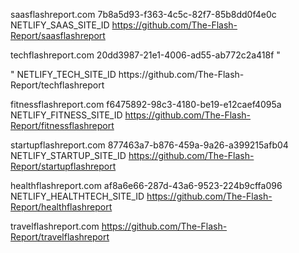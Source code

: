 saasflashreport.com	7b8a5d93-f363-4c5c-82f7-85b8dd0f4e0c	<script defer data-domain="saasflashreport.com" src="https://plausible.io/js/script.outbound-links.js"></script>	NETLIFY_SAAS_SITE_ID		https://github.com/The-Flash-Report/saasflashreport				

techflashreport.com	20dd3987-21e1-4006-ad55-ab772c2a418f	"
<script defer data-domain=""techflashreport.com"" src=""https://plausible.io/js/script.outbound-links.js""></script>"	NETLIFY_TECH_SITE_ID		https://github.com/The-Flash-Report/techflashreport				

fitnessflashreport.com	f6475892-98c3-4180-be19-e12caef4095a	<script defer data-domain="fitnessflashreport.com" src="https://plausible.io/js/script.outbound-links.js"></script>	NETLIFY_FITNESS_SITE_ID		https://github.com/The-Flash-Report/fitnessflashreport		

		
startupflashreport.com	877463a7-b876-459a-9a26-a399215afb04	<script defer data-domain="startupflashreport.com" src="https://plausible.io/js/script.outbound-links.js"></script>	NETLIFY_STARTUP_SITE_ID		https://github.com/The-Flash-Report/startupflashreport				
			
			
healthflashreport.com	af8a6e66-287d-43a6-9523-224b9cffa096	<script defer data-domain="healthflashreport.com" src="https://plausible.io/js/script.outbound-links.js"></script>	NETLIFY_HEALTHTECH_SITE_ID		https://github.com/The-Flash-Report/healthflashreport		
		
travelflashreport.com		<script defer data-domain="travelflashreport.com" src="https://plausible.io/js/script.js"></script>			https://github.com/The-Flash-Report/travelflashreport				
									
